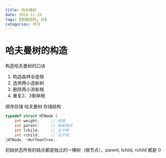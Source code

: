 ```yaml
---
title: 哈夫曼树
date: 2024-11-20
tags: [数据结构, 树]
categories: 学习
---
```

# 哈夫曼树的构造

构造哈夫曼树的口诀

1. 构造森林全是根
2. 选用两小造新树
3. 删除两小添新根
4. 重复2、3剩单根



顺序存储 哈夫曼树 存储结构

```c
typedef struct HTNode {
    int weight;		// 权值
    int parent;		// 双亲结点
    int lchild;		// 左子树
    int rchild;		// 右子树
}HTNode, *HuffmanTree;
```

初始状态所有的结点都是独立的一棵树（根节点），parent, lchild, rchild 都是 0